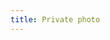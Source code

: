 ```yaml
---
title: Private photo
---
```


<img src="https://farm9.staticflickr.com/8580/16033995566_024214d42c_o.png" alt="">
